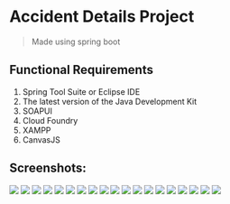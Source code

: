 # Accident Details Project
> Made using spring boot
## Functional Requirements
1. Spring Tool Suite or Eclipse IDE 
2. The latest version of the Java Development Kit
3. SOAPUI 
4. Cloud Foundry 
5. XAMPP
6. CanvasJS

## Screenshots:
![](Screenshots_Accident_Details/Screenshot%20(230).png)
![](Screenshots_Accident_Details/Screenshot%20(231).png)
![](Screenshots_Accident_Details/Screenshot%20(229).png)
![](Screenshots_Accident_Details/Screenshot%20(232).png)
![](Screenshots_Accident_Details/Screenshot%20(233).png)
![](Screenshots_Accident_Details/Screenshot%20(234).png)
![](Screenshots_Accident_Details/Screenshot%20(235).png)
![](Screenshots_Accident_Details/Screenshot%20(236).png)
![](Screenshots_Accident_Details/Screenshot%20(237).png)
![](Screenshots_Accident_Details/Screenshot%20(238).png)
![](Screenshots_Accident_Details/Screenshot%20(239).png)
![](Screenshots_Accident_Details/Screenshot%20(240).png)
![](Screenshots_Accident_Details/Screenshot%20(241).png)
![](Screenshots_Accident_Details/Screenshot%20(242).png)
![](Screenshots_Accident_Details/Screenshot%20(243).png)
![](Screenshots_Accident_Details/Screenshot%20(244).png)
![](Screenshots_Accident_Details/Screenshot%20(245).png)
![](Screenshots_Accident_Details/Screenshot%20(246).png)
![](Screenshots_Accident_Details/Screenshot%20(247).png)
